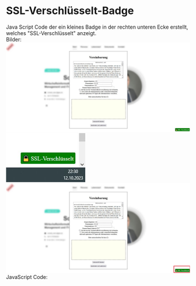 # SSL-Verschlüsselt-Badge
Java Script Code der ein kleines Badge in der rechten unteren Ecke erstellt, welches "SSL-Verschlüsselt" anzeigt.
<br>
Bilder:
<br>
<img src="https://github.com/dmd2222/SSL-Verschl-sselt-Badge/blob/main/images/1.JPG?raw=true" alt="Bild 1">
<img src="https://github.com/dmd2222/SSL-Verschl-sselt-Badge/blob/main/images/2.JPG?raw=true" alt="Bild 2">
<img src="https://github.com/dmd2222/SSL-Verschl-sselt-Badge/blob/main/images/3.JPG?raw=true" alt="Bild 3">
JavaScript Code:
<code>
<script>
  // Überprüft, ob die Seite über HTTPS geladen wurde
  if (window.location.protocol === 'https:') {
    // Erstellen eines Elements für das Schlosssymbol
    var lockIcon = document.createElement('div');
    lockIcon.innerHTML = '<a href="https://github.com/dmd2222/SSL-Verschl-sselt-Badge" style="color: white; text-decoration: none;">🔒 SSL-Verschlüsselt</a>';

    // Stilisieren des Symbols
    lockIcon.style.position = 'fixed';
    lockIcon.style.bottom = '10px';
    lockIcon.style.right = '10px';
    lockIcon.style.backgroundColor = 'green';
    lockIcon.style.color = 'white';
    lockIcon.style.padding = '5px';
    lockIcon.style.borderRadius = '3px';
    lockIcon.style.zIndex = '9999';

    // Fügt das Symbol zur Webseite hinzu
    document.body.appendChild(lockIcon);
  }
</script>

</code>
